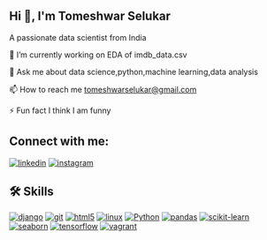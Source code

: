 ## Hi 👋, I'm Tomeshwar Selukar
A passionate data scientist from India

🔭 I’m currently working on EDA of imdb_data.csv

💬 Ask me about data science,python,machine learning,data analysis

📫 How to reach me tomeshwarselukar@gmail.com

⚡ Fun fact I think I am funny

## Connect with me:

[![linkedin](https://img.shields.io/badge/linkedin-0A66C2?style=for-the-badge&logo=linkedin&logoColor=white)](https://www.linkedin.com/in/tomeshwar-selukar-bb33bb231)    [![instagram](https://img.shields.io/badge/instagram-E4405F?style=for-the-badge&logo=instagram&logoColor=white)](https://www.instagram.com/tejas_selukar?igsh=eHp1a3UxYTBwY3p4)

## 🛠 Skills



[![django](https://img.shields.io/badge/django-092E20?style=for-the-badge&logo=django&logoColor=white)](https://www.djangoproject.com/)  [![git](https://img.shields.io/badge/git-F05032?style=for-the-badge&logo=git&logoColor=white)](https://git-scm.com/)  [![html5](https://img.shields.io/badge/html5-E34F26?style=for-the-badge&logo=html5&logoColor=white)](https://developer.mozilla.org/en-US/docs/Web/HTML)  [![linux](https://img.shields.io/badge/linux-FCC624?style=for-the-badge&logo=linux&logoColor=black)](https://www.linux.org/)   [![Python](https://img.shields.io/badge/python-3776AB?style=for-the-badge&logo=python&logoColor=white)](https://www.python.org/)   [![pandas](https://img.shields.io/badge/pandas-150458?style=for-the-badge&logo=pandas&logoColor=white)](https://pandas.pydata.org/)  [![scikit-learn](https://img.shields.io/badge/scikit_learn-F7931E?style=for-the-badge&logo=scikit-learn&logoColor=white)](https://scikit-learn.org/)  [![seaborn](https://img.shields.io/badge/seaborn-3795E6?style=for-the-badge&logo=seaborn&logoColor=white)](https://seaborn.pydata.org/)   [![tensorflow](https://img.shields.io/badge/tensorflow-FF6F00?style=for-the-badge&logo=tensorflow&logoColor=white)](https://www.tensorflow.org/)   [![vagrant](https://img.shields.io/badge/vagrant-1563FF?style=for-the-badge&logo=vagrant&logoColor=white)](https://www.vagrantup.com/)









